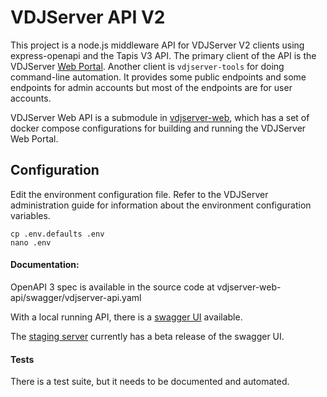 # VDJServer API V2

This project is a node.js middleware API for VDJServer V2 clients using express-openapi and the Tapis V3 API. The
primary client of the API is the VDJServer [Web Portal](https://vdjserver.org/). Another
client is `vdjserver-tools` for doing command-line automation. It provides some public
endpoints and some endpoints for admin accounts but most of the endpoints are for user accounts.

VDJServer Web API is a submodule in [vdjserver-web](https://github.com/vdjserver/vdjserver-web),
which has a set of docker compose configurations for building and running the VDJServer Web Portal.

## Configuration

Edit the environment configuration file. Refer to the VDJServer administration guide for
information about the environment configuration variables.

```
cp .env.defaults .env
nano .env
```

#### Documentation:

OpenAPI 3 spec is available in the source code at vdjserver-web-api/swagger/vdjserver-api.yaml

With a local running API, there is a [swagger UI](http://localhost:8080/api/v2/api-ui/) available.

The [staging server](https://vdj-staging.tacc.utexas.edu/api/v2/api-ui/) currently has a beta release of the swagger UI.

#### Tests

There is a test suite, but it needs to be documented and automated.

